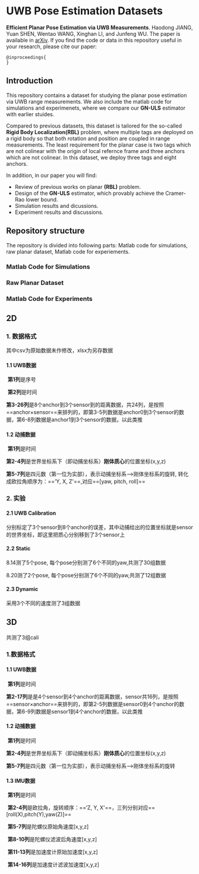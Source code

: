 # UWB Pose Estimation Datasets
**Efficient Planar Pose Estimation via UWB Measurements**. Haodong JIANG, Yuan SHEN, Wentao WANG, Xinghan LI, and Junfeng WU. The paper is available in [arXiv](https://www.baidu.com/). If you find the code or data in this repository useful in your research, please cite our paper:
 ```
 @inproceedings{
 }
 ```

## Introduction
This repository contains a dataset for studying the planar pose estimation via UWB range measurements. We also include the matlab code for simulations and experimenets, where we compare our **GN-ULS** estimator with earlier stuides. 

Compared to previous datasets, this dataset is tailored for the so-called **Rigid Body Localization(RBL)** problem, where multiple tags are deployed on a rigid body so that both rotation and position are coupled in range measurements. The least requirement for the planar case is two tags which are not colinear with the origin of local refernce frame and three anchors which are not colinear. In this dataset, we deploy three tags and eight anchors.

In addition, in our paper you will find:
- Review of previous works on planar **(RBL)** problem.
- Design of the **GN-ULS** estimator, which provably achieve the Cramer-Rao lower bound.
- Simulation results and dicussions.
- Experiment results and discussions.

## Repository structure

The repository is divided into following parts: Matlab code for simulations, raw planar dataset, Matlab code for experiements. 

### Matlab Code for Simulations

### Raw Planar Dataset

### Matlab Code for Experiments


## 2D

### 1. 数据格式

其中csv为原始数据未作修改，xlsx为另存数据

#### 1.1 UWB数据

​	**第1列**是序号

​	**第2列**是时间

​	**第3-26列**是8个anchor到3个sensor到的距离数据，共24列，是按照==anchor×sensor==来排列的，即第3-5列数据是anchor0到3个sensor的数据，第6-8列数据是anchor1到3个sensor的数据，以此类推

#### 1.2 动捕数据

​	**第1列**是时间

​	**第2-4列**是世界坐标系下（即动捕坐标系）**刚体质心**的位置坐标(x,y,z)

​	**第5-7列**是四元数（第一位为实部），表示动捕坐标系-->刚体坐标系的旋转, 转化成欧拉角顺序为：==’Y, X, Z'==,对应==[yaw, pitch, roll]==

### 2. 实验

#### 2.1 UWB Calibration

分别标定了3个sensor到8个anchor的误差，其中动捕给出的位置坐标就是sensor的世界坐标，即这里把质心分别移到了3个sensor上

#### 2.2 Static

8.14测了5个pose, 每个pose分别测了6个不同的yaw,共测了30组数据

8.20测了2个pose, 每个pose分别测了6个不同的yaw,共测了12组数据

#### 2.3 Dynamic

采用3个不同的速度测了3组数据

## 3D

共测了3组cali

### 1.数据格式

#### 1.1 UWB数据

​	**第1列**是时间

​	**第2-17列**是是4个sensor到4个anchor的距离数据，sensor共16列，是按照==sensor×anchor==来排列的，即第2-5列数据是sensor0到4个anchor的数据，第6-9列数据是sensor1到4个anchor的数据，以此类推

#### 1.2 动捕数据

​	**第1列**是时间

​	**第2-4列**是世界坐标系下（即动捕坐标系）**刚体质心**的位置坐标(x,y,z)

​	**第5-7列**是四元数（第一位为实部），表示动捕坐标系-->刚体坐标系的旋转

#### 1.3 IMU数据

​	**第1列**是时间

​	**第2-4列**是欧拉角，旋转顺序：==‘Z, Y, X'==，三列分别对应==[roll(X),pitch(Y),yaw(Z)]==

​	**第5-7列**是陀螺仪原始角速度[x,y,z]

​	**第8-10列**是陀螺仪滤波后角速度[x,y,z]

​	**第11-13列**是加速度计原始加速度[x,y,z]

​	**第14-16列**是加速度计滤波加速度[x,y,z]
